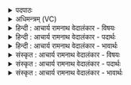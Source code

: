 <details><summary>पदपाठः</summary>

रा꣣ये꣢। अ꣣ग्ने। महे꣢। त्वा꣣। दा꣡ना꣢꣯य। सम्। इ꣣धीमहि। ई꣡डि꣢꣯ष्व। हि। म꣣हे꣢। वृ꣣षन्। द्या꣡वा꣢꣯। हो꣣त्रा꣡य꣢। पृ꣣थिवी꣡इ꣢ति। ९३।
</details>

<details><summary>अधिमन्त्रम् (VC)</summary>

- अग्निः
- वामदेव: कश्यप:, असितो देवलो वा
- अनुष्टुप्
- गान्धारः
- आग्नेयं काण्डम्
</details>

<details><summary>हिन्दी : आचार्य रामनाथ वेदालंकार - विषयः</summary>

अगले मन्त्र में अग्नि नाम से जीवात्मा को सम्बोधित किया गया है।
</details>

<details><summary>हिन्दी : आचार्य रामनाथ वेदालंकार - पदार्थः</summary>

पदार्थान्वयभाषाः -  हे (अग्ने) शरीरस्थ मन, बुद्धि, इन्द्रिय आदि देवों में अग्रणी हमारे जीवात्मन् ! हम (महे राये) प्रचुर सोना, चाँदी, विद्या, विवेक आदि धन को कमाने के लिए और (दानाय) उसके दान के लिए (त्वा) तुझे (समिधीमहि) प्रदीप्त-प्रबुद्ध करते रहें। हे (वृषन्) बली जीवात्मन् ! तू (द्यावापृथिवी) द्युलोक और भूलोक की (महे होत्राय) महान् होम के लिए (ईडिष्व) स्तुति कर, प्रशंसा कर। ये द्यावापृथिवी जगत् के हितार्थ सृष्टि-संचालन-यज्ञ में सर्वस्व-होम कर रहे हैं, इस रूप में उनके गुणों का वर्णन कर और उनसे प्रेरणा लेकर स्वयं भी परोपकारार्थ होम कर, यह भाव है ॥३॥
</details>

<details><summary>हिन्दी : आचार्य रामनाथ वेदालंकार - भावार्थः</summary>

भावार्थभाषाः -  मनुष्यों को चाहिए कि अपने आत्मा को प्रबोधन देकर दानशील आकाश-भूमि से शिक्षा लेकर धनों के कमाने तथा दान देने में प्रवृत्त हों ॥३॥
</details>

<details><summary>संस्कृत : आचार्य रामनाथ वेदालंकार - विषयः</summary>

अथाग्निनाम्ना जीवात्मा सम्बोध्यते।
</details>

<details><summary>संस्कृत : आचार्य रामनाथ वेदालंकार - पदार्थः</summary>

पदार्थान्वयभाषाः -  हे (अग्ने) देहस्थेषु मनोबुद्धीन्द्रियादिषु देवेषु अग्रणीभूत अस्मदीय जीवात्मन् ! वयम् (महे राये) विपुलाय धनाय, विपुलं स्वर्णरजतविद्याविवेकादिधनम् अर्जयितुमिति भावः, (दानाय) अर्जितं धनं सत्पात्रेभ्यो दातुं च (त्वा) त्वाम् (समिधीमहि) प्रदीपयेम, प्रबोधयेम इत्यर्थः। हे (वृषन्) बलवन् जीवात्मन् ! त्वम् (द्यावा-पृथिवी) द्युलोकं भूलोकं च (महे होत्राय) महते होमाय (ईडिष्व) स्तुहि, प्रशंस। द्यावापृथिवी इमे जगतो हिताय सृष्टिसञ्चालनयज्ञे सर्वस्वहोमं कुरुत इति तयोर्गुणान् वर्णय, ततः प्रेरणां गृहीत्वा स्वयमपि परोपकाराय होमं कुरु, इति भावः ॥३॥
</details>

<details><summary>संस्कृत : आचार्य रामनाथ वेदालंकार - भावार्थः</summary>

भावार्थभाषाः -  मनुष्यैः स्वात्मानं प्रबोध्य दानशीलाभ्यां द्यावापृथिवीभ्यां शिक्षां गृहीत्वा धनानामर्जने दाने च प्रवृत्तिर्विधेया ॥३॥
</details>